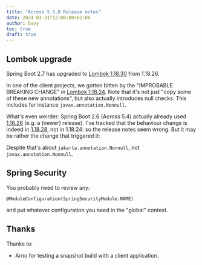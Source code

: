 ```yaml
---
title: "Across 5.5.0 Release notes"
date: 2024-03-31T12:00:00+02:00
author: Davy
toc: true
draft: true
---
```



<!--more-->

## Lombok upgrade

Spring Boot 2.7 has upgraded to [Lombok
1.18.30](https://github.com/projectlombok/lombok/blob/master/doc/changelog.markdown#v11830-september-20th-2023)
from 1.18.26.

In one of the client projects, we gotten bitten by the "IMPROBABLE
BREAKING CHANGE" in [Lombok
1.18.24](https://github.com/projectlombok/lombok/blob/master/doc/changelog.markdown#v11824-april-18th-2022). Note
that it's not just "copy some of these new annotations", but also
actually introduces null checks. This includes for instance
`javax.annotation.Nonnull`.

What's even weirder: Spring Boot 2.6 (Across 5.4) actually already
used
[1.18.26](https://github.com/projectlombok/lombok/blob/master/doc/changelog.markdown#v11826-feb-3rd-2023)
(e.g. a (newer) release). I've tracked that the behaviour change is
indeed in
[1.18.28](https://github.com/projectlombok/lombok/blob/master/doc/changelog.markdown#v11828-may-24th-2023),
not in 1.18.24: so the release notes seem wrong. But it may be rather
the change that triggered it:


Despite that's about `jakarta.annotation.Nonnull`, not
`javax.annotation.Nonnull`.


## Spring Security


You probably need to review any:

	@ModuleConfiguration(SpringSecurityModule.NAME)

and put whatever configuration you need in the "global" context.


## Thanks

Thanks to:

- Arno for testing a snapshot build with a client application.
